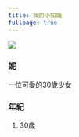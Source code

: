 ```yaml
---
title: 我的小知識
fullpage: true
---
```


![](https://firebasestorage.googleapis.com/v0/b/coffeeshop2-4050b.appspot.com/o/%E6%9C%83%E8%A8%88%E6%AE%BA%E6%89%8B.jpg?alt=media&token=4294942d-da60-4264-ba4f-f6fa375c8346)
### 妮
一位可愛的30歲少女

### 年紀

1. 30歲